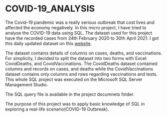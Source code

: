 # COVID-19_ANALYSIS
The Covid-19 pandemic was a really serious outbreak that cost lives and affected the economy negatively. In this micro project, I have tried to analyse the COVID-19 data using SQL. The dataset used for this
project have the recorded cases from 24th February 2020 to 30th April 2021. I got this daily updated dataset on this [website](https://ourworldindata.org/covid-deaths).

The dataset contains details of columns on cases, deaths, and vaccinations. For simplicity, I decided to split the dataset into two forms with Excel: CovidDeaths, and CovidVaccinations. The CovidDeaths
dataset contained columns and records on cases, and deaths while the CovidVaccinations dataset contains only columns and rows regarding vaccinations and tests. This whole SQL project was executed on
the Microsoft SQL Server Management Studio.

 The SQL query file is available in the project documnets folder.

 The purpose of this project was to apply basic knowledge of SQL in exploring a real-life scenario(COVID-19 Outbreak).
